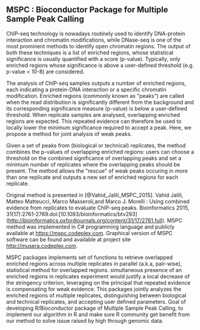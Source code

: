 ## MSPC : Bioconductor Package for Multiple Sample Peak Calling

ChIP-seq technology is nowadays routinely used to identify DNA-protein 
interaction and chromatin modifications, while DNase-seq is one of the
most prominent methods to identify open chromatin regions. The output 
of both these techniques is a list of enriched regions, whose statistical 
significance is usually quantified with a score (p-value). Typically, only 
enriched regions whose significance is above a user-defined threshold 
(e.g. p-value < 10-8) are considered. 

The analysis of ChIP-seq samples outputs a number of enriched regions, each 
indicating a protein-DNA interaction or a specific chromatin modification. 
Enriched regions (commonly known as "peaks") are called when the read 
distribution is significantly different from the background and its 
corresponding significance measure (p-value) is below a user-defined threshold. 
When replicate samples are analysed, overlapping enriched regions are expected. 
This repeated evidence can therefore be used to locally lower the minimum 
significance required to accept a peak. Here, we propose a method for joint 
analysis of weak peaks.

Given a set of peaks from (biological or technical) replicates, the method 
combines the p-values of overlapping enriched regions: users can choose a 
threshold on the combined significance of overlapping peaks and set a 
minimum number of replicates where the overlapping peaks should be present. 
The method allows the "rescue" of weak peaks occuring in more than one replicate 
and outputs a new set of enriched regions for each replicate.

Original method is presented in [@Vahid_Jalili_MSPC_2015]. Vahid Jalili, Matteo Matteucci, 
Marco Masseroli,and Marco J. Morelli : Using combined evidence from replicates to evaluate 
ChIP-seq peaks. Bioinformatics 2015, 31(17):2761-2769.doi:[10.1093/bioinformatics/btv293]
(http://bioinformatics.oxfordjournals.org/content/31/17/2761.full). MSPC method was 
implemented in C# programming language and publicly available at https://mspc.codeplex.com. 
Graphical version of MSPC software can be found and available at project site http://musera.codeplex.com.

MSPC packages implements set of functions to retrieve overlapped enriched regions across 
multiple replicates in parallel (a.k.a, pair-wise), statistical method for overlapped regions.
simultaneous presence of an enriched regions in replicates experiment would justify a local 
decrease of the stringency criterion, leveraging on the principal that repeated evidence is
compensating for weak evidence. This packages jointly analyzes the enriched regions of multiple
replicates, distinguishing between biological and technical replicates, and accepting user defined
parameters. Goal of developing R/Bioconductor package of Multiple Sample Peak Calling, to implement 
our algorithm in R and make sure R community get benefit from our method to solve issue raised by high
through genomic data. 

